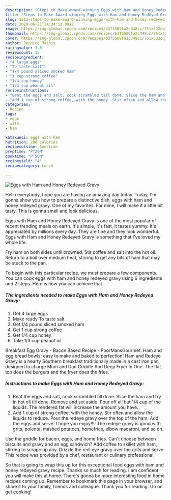 ```yaml
---
description: "Steps to Make Award-winning Eggs with Ham and Honey Redeyed Gravy"
title: "Steps to Make Award-winning Eggs with Ham and Honey Redeyed Gravy"
slug: 1511-steps-to-make-award-winning-eggs-with-ham-and-honey-redeyed-gravy
date: 2020-06-21T14:34:12.091Z
image: https://img-global.cpcdn.com/recipes/b3f5589fa2c348cc/751x532cq70/eggs-with-ham-and-honey-redeyed-gravy-recipe-main-photo.jpg
thumbnail: https://img-global.cpcdn.com/recipes/b3f5589fa2c348cc/751x532cq70/eggs-with-ham-and-honey-redeyed-gravy-recipe-main-photo.jpg
cover: https://img-global.cpcdn.com/recipes/b3f5589fa2c348cc/751x532cq70/eggs-with-ham-and-honey-redeyed-gravy-recipe-main-photo.jpg
author: Bernice Mathis
ratingvalue: 3.8
reviewcount: 15
recipeingredient:
- "4 large eggs"
- "To taste salt"
- "1/4 pound sliced smoked ham"
- "1 cup strong coffee"
- "1/4 cup honey"
- "1/3 cup peanut oil"
recipeinstructions:
- "Beat the eggs and salt, cook scrambled till done. Slice the ham and fry in hot oil till done. Remove and set aside. Pour off all but 1/4 cup of the liquids. The rendered fat will increase the amount you have."
- "Add 1 cup of strong coffee, with the honey. Stir often and allow the liquids to reduce. Pour the redeye gravy over the top of the ham. Add the eggs and serve. I hope you enjoy!!!! The redeye gravy is good with grits, polenta, mashed potatoes, homefries, elbow macaroni, and so on."
categories:
- Recipe
tags:
- eggs
- with
- ham

katakunci: eggs with ham 
nutrition: 200 calories
recipecuisine: American
preptime: "PT20M"
cooktime: "PT56M"
recipeyield: "4"
recipecategory: Lunch

---
```



![Eggs with Ham and Honey Redeyed Gravy](https://img-global.cpcdn.com/recipes/b3f5589fa2c348cc/751x532cq70/eggs-with-ham-and-honey-redeyed-gravy-recipe-main-photo.jpg)

Hello everybody, hope you are having an amazing day today. Today, I'm gonna show you how to prepare a distinctive dish, eggs with ham and honey redeyed gravy. One of my favorites. For mine, I will make it a little bit tasty. This is gonna smell and look delicious.

Eggs with Ham and Honey Redeyed Gravy is one of the most popular of recent trending meals on earth. It's simple, it's fast, it tastes yummy. It's appreciated by millions every day. They are fine and they look wonderful. Eggs with Ham and Honey Redeyed Gravy is something that I've loved my whole life.

Fry ham on both sides until browned. Stir coffee and salt into the hot oil. Return to a boil over medium heat, stirring to get any bits of ham that may be stuck to the pan.


To begin with this particular recipe, we must prepare a few components. You can cook eggs with ham and honey redeyed gravy using 6 ingredients and 2 steps. Here is how you can achieve that.

<!--inarticleads1-->

##### The ingredients needed to make Eggs with Ham and Honey Redeyed Gravy:

1. Get 4 large eggs
1. Make ready To taste salt
1. Get 1/4 pound sliced smoked ham
1. Get 1 cup strong coffee
1. Get 1/4 cup honey
1. Take 1/3 cup peanut oil


Breakfast Egg Gravy - Bacon Based Recipe - PoorMansGourmet. Ham and egg bread bowls: easy to make and baked to perfection! Ham and Redeye Gravy is a hearty Southern breakfast traditionally made in a cast iron pan designed to charge Mom and Dad Griddle And Deep Fryer In One. The flat top does the burgers and the fryer does the fries. 

<!--inarticleads2-->

##### Instructions to make Eggs with Ham and Honey Redeyed Gravy:

1. Beat the eggs and salt, cook scrambled till done. Slice the ham and fry in hot oil till done. Remove and set aside. Pour off all but 1/4 cup of the liquids. The rendered fat will increase the amount you have.
1. Add 1 cup of strong coffee, with the honey. Stir often and allow the liquids to reduce. Pour the redeye gravy over the top of the ham. Add the eggs and serve. I hope you enjoy!!!! The redeye gravy is good with grits, polenta, mashed potatoes, homefries, elbow macaroni, and so on.


Use the griddle for bacon, eggs, and home fries. Can&#39;t choose between biscuits and gravy and an egg sandwich? Add coffee to skillet with ham, stirring to scrape up any. Drizzle the red-eye gravy over the grits and serve. This recipe was provided by a chef, restaurant or culinary professional. 

So that is going to wrap this up for this exceptional food eggs with ham and honey redeyed gravy recipe. Thanks so much for reading. I am confident you will make this at home. There's gonna be more interesting food in home recipes coming up. Remember to bookmark this page in your browser, and share it to your family, friends and colleague. Thank you for reading. Go on get cooking!
